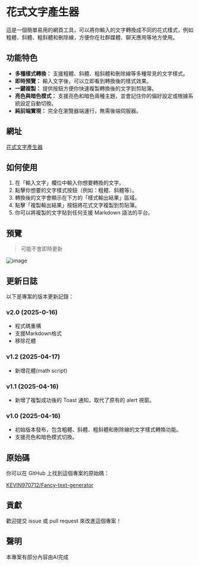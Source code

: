 # 花式文字產生器

這是一個簡單易用的網頁工具，可以將你輸入的文字轉換成不同的花式樣式，例如粗體、斜體、粗斜體和刪除線，方便你在社群媒體、聊天應用等地方使用。

## 功能特色

* **多種樣式轉換：** 支援粗體、斜體、粗斜體和刪除線等多種常見的文字樣式。
* **即時預覽：** 輸入文字後，可以立即看到轉換後的樣式效果。
* **一鍵複製：** 提供按鈕方便你快速複製轉換後的文字到剪貼簿。
* **亮色與暗色模式：** 支援亮色和暗色兩種主題，並會記住你的偏好設定或根據系統設定自動切換。
* **純前端實現：** 完全在瀏覽器端運行，無需後端伺服器。

## 網址

[花式文字產生器](https://kevin970712.github.io/Fancy-text-generator/)

## 如何使用

1.  在「輸入文字」欄位中輸入你想要轉換的文字。
2.  點擊你想要的文字樣式按鈕（例如：粗體、斜體等）。
3.  轉換後的文字會顯示在下方的「樣式輸出結果」區域。
4.  點擊「複製輸出結果」按鈕將花式文字複製到剪貼簿。
5.  你可以將複製的文字貼到任何支援 Markdown 語法的平台。

## 預覽
> 可能不會即時更新

![image](https://github.com/user-attachments/assets/28fd9969-7cc4-4a1a-8190-19fcbfb00594)


## 更新日誌

以下是專案的版本更新記錄：

### v2.0 (2025-0-16)

* 程式碼重構
* 支援Markdown格式
* 移除花體
  
### v1.2 (2025-04-17) 

* 新增花體(math script)

### v1.1 (2025-04-16) 

* 新增了複製成功後的 Toast 通知，取代了原有的 alert 視窗。

### v1.0 (2025-04-16)

* 初始版本發布，包含粗體、斜體、粗斜體和刪除線的文字樣式轉換功能。
* 支援亮色和暗色模式切換。



## 原始碼

你可以在 GitHub 上找到這個專案的原始碼：

[KEVIN970712/Fancy-text-generator](https://github.com/KEVIN970712/Fancy-text-generator)

## 貢獻

歡迎提交 issue 或 pull request 來改進這個專案！

## 聲明

本專案有部分內容由AI完成
